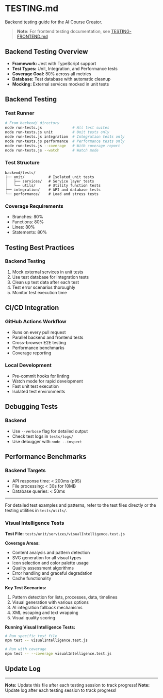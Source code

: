 # TESTING.md

Backend testing guide for the AI Course Creator.

> **Note:** For frontend testing documentation, see [TESTING-FRONTEND.md](./TESTING-FRONTEND.md)

## Backend Testing Overview

- **Framework:** Jest with TypeScript support
- **Test Types:** Unit, Integration, and Performance tests
- **Coverage Goal:** 80% across all metrics
- **Database:** Test database with automatic cleanup
- **Mocking:** External services mocked in unit tests

## Backend Testing

### Test Runner
```bash
# From backend/ directory
node run-tests.js              # All test suites
node run-tests.js unit         # Unit tests only
node run-tests.js integration  # Integration tests only
node run-tests.js performance  # Performance tests only
node run-tests.js --coverage   # With coverage report
node run-tests.js --watch      # Watch mode
```

### Test Structure
```
backend/tests/
├── unit/           # Isolated unit tests
│   ├── services/   # Service layer tests
│   └── utils/      # Utility function tests
├── integration/    # API and database tests
└── performance/    # Load and stress tests
```

### Coverage Requirements
- Branches: 80%
- Functions: 80%
- Lines: 80%
- Statements: 80%


## Testing Best Practices

### Backend Testing
1. Mock external services in unit tests
2. Use test database for integration tests
3. Clean up test data after each test
4. Test error scenarios thoroughly
5. Monitor test execution time


## CI/CD Integration

### GitHub Actions Workflow
- Runs on every pull request
- Parallel backend and frontend tests
- Cross-browser E2E testing
- Performance benchmarks
- Coverage reporting

### Local Development
- Pre-commit hooks for linting
- Watch mode for rapid development
- Fast unit test execution
- Isolated test environments

## Debugging Tests

### Backend
- Use `--verbose` flag for detailed output
- Check test logs in `tests/logs/`
- Use debugger with `node --inspect`


## Performance Benchmarks

### Backend Targets
- API response time: < 200ms (p95)
- File processing: < 30s for 10MB
- Database queries: < 50ms


---

For detailed test examples and patterns, refer to the test files directly or the testing utilities in `tests/utils/`.


### Visual Intelligence Tests

**Test File:** `tests/unit/services/visualIntelligence.test.js`

**Coverage Areas:**
- Content analysis and pattern detection
- SVG generation for all visual types
- Icon selection and color palette usage
- Quality assessment algorithms
- Error handling and graceful degradation
- Cache functionality

**Key Test Scenarios:**
1. Pattern detection for lists, processes, data, timelines
2. Visual generation with various options
3. AI integration fallback mechanisms
4. XML escaping and text wrapping
5. Visual quality scoring

**Running Visual Intelligence Tests:**
```bash
# Run specific test file
npm test -- visualIntelligence.test.js

# Run with coverage
npm test -- --coverage visualIntelligence.test.js
```

## Update Log


---

**Note:** Update this file after each testing session to track progress!
**Note:** Update log after each testing session to track progress!
